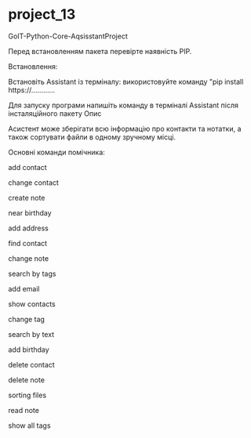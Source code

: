 # project_13

GoIT-Python-Core-AqsisstantProject

Перед встановленням пакета перевірте наявність PIP.

Встановлення:

Встановіть Assistant із терміналу: використовуйте команду "pip install https://............

Для запуску програми напишіть команду в терміналі Assistant після інсталяційного пакету
Опис

Асистент може зберігати всю інформацію про контакти та нотатки, а також сортувати файли в одному зручному місці.

Основні команди помічника:

<a>add contact </a> </p>
<a>change contact </a> </p>
<a>create note </a> </p>
<a>near birthday </a> </p>
<a>add address </a> </p>
<a>find contact </a> </p>
<a>change note </a> </p>
<a>search by tags </a> </p>
<a>add email </a> </p>
<a>show contacts </a> </p>
<a>change tag </a> </p>
<a>search by text </a> </p>
<a>add birthday </a> </p>
<a>delete contact </a> </p>
<a>delete note </a> </p>
<a>sorting files </a> </p>
<a>read note </a> </p>
<a>show all tags </a> </p>
